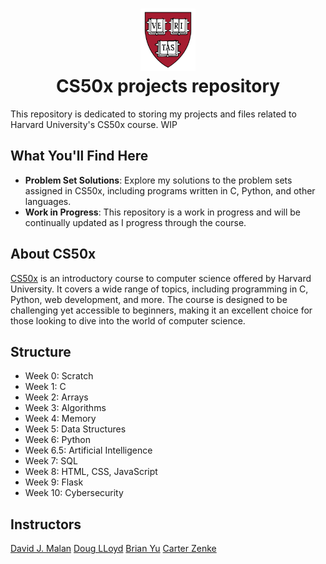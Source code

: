<h1 align="center"><img src="harvard_university_logo.svg" alt="Harvard University Logo" height="100">
<br/>
CS50x projects repository</h1>
This repository is dedicated to storing my projects and files related to Harvard University's CS50x course. WIP

## What You'll Find Here

- **Problem Set Solutions**: Explore my solutions to the problem sets assigned in CS50x, including programs written in C, Python, and other languages.
- **Work in Progress**: This repository is a work in progress and will be continually updated as I progress through the course.

## About CS50x

[CS50x](https://cs50.harvard.edu/x/2024/) is an introductory course to computer science offered by Harvard University. It covers a wide range of topics, including programming in C, Python, web development, and more. The course is designed to be challenging yet accessible to beginners, making it an excellent choice for those looking to dive into the world of computer science.

## Structure

- Week 0: Scratch
- Week 1: C
- Week 2: Arrays
- Week 3: Algorithms
- Week 4: Memory
- Week 5: Data Structures
- Week 6: Python
- Week 6.5: Artificial Intelligence
- Week 7: SQL
- Week 8: HTML, CSS, JavaScript
- Week 9: Flask
- Week 10: Cybersecurity

## Instructors

[David J. Malan](https://github.com/dmalan)
[Doug LLoyd](https://github.com/dlloyd09)
[Brian Yu](https://github.com/brianyu28)
[Carter Zenke](https://github.com/carterzenke)
